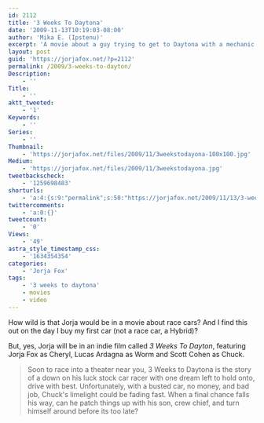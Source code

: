 ```yaml
---
id: 2112
title: '3 Weeks To Daytona'
date: '2009-11-13T10:19:03-08:00'
author: 'Mika E. (Ipstenu)'
excerpt: 'A movie about a guy trying to get to Daytona with a mechanic you might recognize. '
layout: post
guid: 'https://jorjafox.net/?p=2112'
permalink: /2009/3-weeks-to-dayton/
Description:
    - ''
Title:
    - ''
aktt_tweeted:
    - '1'
Keywords:
    - ''
Series:
    - ''
Thumbnail:
    - 'https://jorjafox.net/files/2009/11/3weekstodayona-100x100.jpg'
Medium:
    - 'https://jorjafox.net/files/2009/11/3weekstodayona.jpg'
tweetbackscheck:
    - '1259698483'
shorturls:
    - 'a:4:{s:9:"permalink";s:50:"https://jorjafox.net/2009/11/13/3-weeks-to-dayton/";s:7:"tinyurl";s:26:"http://tinyurl.com/yjekh7e";s:4:"isgd";s:18:"http://is.gd/52VRM";s:5:"bitly";s:20:"http://bit.ly/3bXoY5";}'
twittercomments:
    - 'a:0:{}'
tweetcount:
    - '0'
Views:
    - '49'
astra_style_timestamp_css:
    - '1634354354'
categories:
    - 'Jorja Fox'
tags:
    - '3 weeks to daytona'
    - movies
    - video
---
```


How wild is that Jorja would be in a movie about race cars?  And I find this out on the day I buy my first car (not a race car, a Hybrid)?

But, yes, Jorja will be in an indie film called <em>3 Weeks To Dayton</em>, featuring Jorja Fox as Cheryl, Lucas Ardagna as Worm and Scott Cohen as Chuck.

<blockquote>Soon to race into a theater near you, 3 Weeks to Daytona is the story of a down on his luck stock car racer with one dream left to hold onto, drive with best. Unfortunately, with a busted car, no money, and bad job, Chuck's limelight could be fading fast. When a final chance falls his way, can he patch things up with his son, crew chief, and turn himself around before its too late?</blockquote>

<object width="425" height="344"><param name="movie" value="http://www.youtube.com/v/4i7_lzDu08g&hl=en_US&fs=1&"></param><param name="allowFullScreen" value="true"></param><param name="allowscriptaccess" value="always"></param><embed src="http://www.youtube.com/v/4i7_lzDu08g&hl=en_US&fs=1&" type="application/x-shockwave-flash" allowscriptaccess="always" allowfullscreen="true" width="425" height="344"></embed></object>

<object width="425" height="344"><param name="movie" value="http://www.youtube.com/v/jpVIMzao4Gg&hl=en_US&fs=1&"></param><param name="allowFullScreen" value="true"></param><param name="allowscriptaccess" value="always"></param><embed src="http://www.youtube.com/v/jpVIMzao4Gg&hl=en_US&fs=1&" type="application/x-shockwave-flash" allowscriptaccess="always" allowfullscreen="true" width="425" height="344"></embed></object>